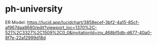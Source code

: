 # ph-university
ER Model: https://lucid.app/lucidchart/3858ecef-3bf2-4a15-85cf-af967daa8680/edit?viewport_loc=1370%2C-521%2C3327%2C1509%2C0_0&invitationId=inv_468bf5db-d677-40a0-8f7e-22a12999d18d
